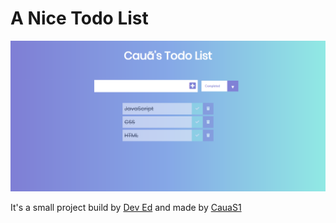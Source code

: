 <h1> A Nice Todo List </h1>


![img](https://github.com/CauaS1/nice-todo-list/blob/master/todolist.png)

It's a small project build by [Dev Ed](https://www.youtube.com/channel/UClb90NQQcskPUGDIXsQEz5Q) and made by [CauaS1](https://github.com/CauaS1)
